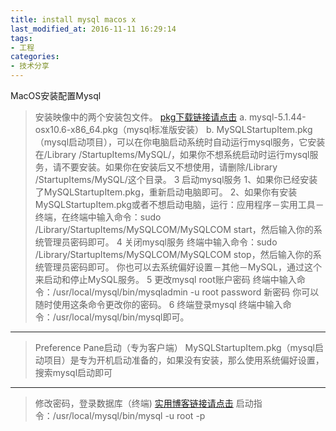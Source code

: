 ```yaml
---
title: install mysql macos x
last_modified_at: 2016-11-11 16:29:14
tags:
- 工程
categories:
- 技术分享
---
```

MacOS安装配置Mysql<!--more-->

> 安装映像中的两个安装包文件。
[pkg下载链接请点击](http://dev.mysql.com/doc/refman/5.6/en/osx-installation-pkg.html)
a. mysql-5.1.44-osx10.6-x86_64.pkg（mysql标准版安装）
b. MySQLStartupItem.pkg（mysql启动项目），可以在你电脑启动系统时自动运行mysql服务，它安装在/Library /StartupItems/MySQL/，如果你不想系统启动时运行mysql服务，请不要安装。如果你在安装后又不想使用，请删除/Library /StartupItems/MySQL/这个目录。
3 启动mysql服务
1、如果你已经安装了MySQLStartupItem.pkg，重新启动电脑即可。
2、如果你有安装MySQLStartupItem.pkg或者不想启动电脑，运行：应用程序－实用工具－终端，在终端中输入命令：sudo /Library/StartupItems/MySQLCOM/MySQLCOM start，然后输入你的系统管理员密码即可。
4 关闭mysql服务
终端中输入命令：sudo /Library/StartupItems/MySQLCOM/MySQLCOM stop，然后输入你的系统管理员密码即可。
你也可以去系统偏好设置－其他－MySQL，通过这个来启动和停止MySQL服务。
5 更改mysql root账户密码
终端中输入命令：/usr/local/mysql/bin/mysqladmin -u root password 新密码
你可以随时使用这条命令更改你的密码。
6 终端登录mysql
终端中输入命令：/usr/local/mysql/bin/mysql即可。

----------
> Preference Pane启动（专为客户端）
MySQLStartupItem.pkg（mysql启动项目）是专为开机启动准备的，如果没有安装，那么使用系统偏好设置，搜索mysql启动即可

----------
> 修改密码，登录数据库（终端)
[实用博客链接请点击](http://blog.csdn.net/u014410695/article/details/50630233)
启动指令：/usr/local/mysql/bin/mysql -u root -p